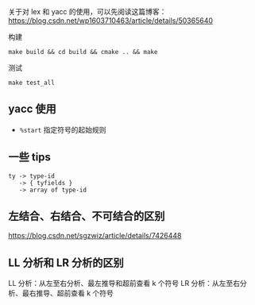 关于对 lex 和 yacc 的使用，可以先阅读这篇博客：https://blog.csdn.net/wp1603710463/article/details/50365640

构建 

```
make build && cd build && cmake .. && make
```

测试

```
make test_all
```

## yacc 使用

- `%start` 指定符号的起始规则

## 一些 tips

```
ty -> type-id
   -> { tyfields }
   -> array of type-id
```

## 左结合、右结合、不可结合的区别

https://blog.csdn.net/sgzwiz/article/details/7426448

## LL 分析和 LR 分析的区别

LL 分析：从左至右分析、最左推导和超前查看 k 个符号
LR 分析：从左至右分析、最右推导、超前查看 k 个符号
